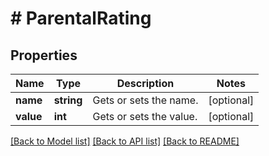 # # ParentalRating

## Properties

Name | Type | Description | Notes
------------ | ------------- | ------------- | -------------
**name** | **string** | Gets or sets the name. | [optional]
**value** | **int** | Gets or sets the value. | [optional]

[[Back to Model list]](../../README.md#models) [[Back to API list]](../../README.md#endpoints) [[Back to README]](../../README.md)
